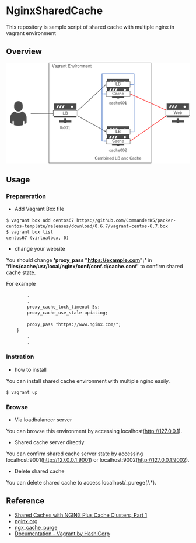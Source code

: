# NginxSharedCache

This repository is sample script of shared cache with multiple nginx in vagrant environment

## Overview

![](./images/nginx_shared_cache.png)

## Usage

### Prepareration

- Add Vagrant Box file

```
$ vagrant box add centos67 https://github.com/CommanderK5/packer-centos-template/releases/download/0.6.7/vagrant-centos-6.7.box
$ vagrant box list
centos67 (virtualbox, 0)
```

- change your website

You should change **'proxy_pass "https://example.com";'** in **'files/cache/usr/local/nginx/conf/conf.d/cache.conf'** to confirm shared cache state.

For example

```
        .         
        .
        proxy_cache_lock_timeout 5s;
        proxy_cache_use_stale updating;

        proxy_pass "https://www.nginx.com/";
    }
        .
        .
```

### Instration

- how to install

You can install shared cache environment with multiple nginx easily.

```
$ vagrant up
```

### Browse

- Via loadbalancer server

You can browse this environment by accessing localhost(http://127.0.0.1).

- Shared cache server directly

You can confirm shared cache server state by accessing localhost:9001(http://127.0.0.1:9001) or localhost:9002(http://127.0.0.1:9002).

- Delete shared cache

You can delete shared cache to access localhost/_purege(/.*).

## Reference

- [Shared Caches with NGINX Plus Cache Clusters, Part 1](https://www.nginx.com/blog/shared-caches-nginx-plus-cache-clusters-part-1/)
- [nginx.org](http://nginx.org/)
- [ngx_cache_purge](https://github.com/FRiCKLE/ngx_cache_purge)
- [Documentation - Vagrant by HashiCorp](https://www.vagrantup.com/docs/index.html)
